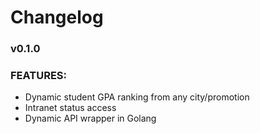 # Changelog

### v0.1.0

### FEATURES:

* Dynamic student GPA ranking from any city/promotion
* Intranet status access
* Dynamic API wrapper in Golang
